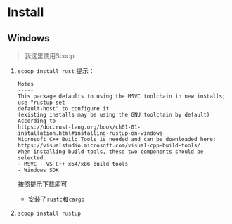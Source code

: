 # Install

## Windows
>我这里使用Scoop

1. `scoop install rust`
	提示：
	```
	Notes
	-----
	This package defaults to using the MSVC toolchain in new installs; use "rustup set
	default-host" to configure it
	(existing installs may be using the GNU toolchain by default)
	According to
	https://doc.rust-lang.org/book/ch01-01-installation.html#installing-rustup-on-windows
	Microsoft C++ Build Tools is needed and can be downloaded here:
	https://visualstudio.microsoft.com/visual-cpp-build-tools/
	When installing build tools, these two components should be selected:
	- MSVC - VS C++ x64/x86 build tools
	- Windows SDK
	```
	按照提示下载即可
	+ 安装了`rustc`和`cargo`

2. `scoop install rustup`